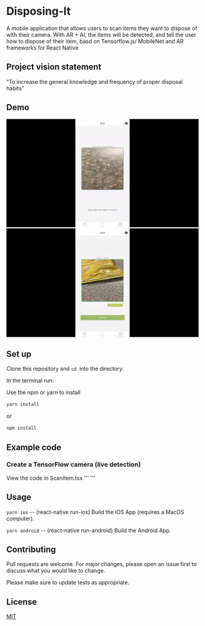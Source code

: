 # Disposing-It
A mobile application that allows users to scan items they want to dispose of with their camera. With AR + AI, the items will be detected, and tell the user how to dispose of their item, basd on Tensorflow.js/ MobileNet and AR frameworks for React Native

## Project vision statement
“To increase the general knowledge and frequency of proper disposal habits”

## Demo

![](https://github.com/longjl1/Disposing-It/blob/main/demo.gif)
![](https://github.com/longjl1/Disposing-It/blob/main/demo_2.gif)

## Set up

Clone this repository and ```cd ```into the directory.

In the terminal run:

Use the npm or yarn to install

```bash
yarn install
```

or

```bash
npm install
```
## Example code
### Create a TensorFlow camera (live detection)
View the code in ScanItem.tsx 
 ''' 
 <TensorCamera 
                      style={styles.camera} 
                      ref={cameraRef}
                      onReady={handleCameraStream}
                      type={Camera.Constants.Type.back}
                      cameraTextureHeight={textureDims.height}
                      cameraTextureWidth={textureDims.width}
                      resizeHeight={200}
                      resizeWidth={152}
                      resizeDepth={3}
                      autorender={true}
                      useCustomShadersToResize = {false}
                /> 
 '''


## Usage

```yarn ios``` -- (react-native run-ios) Build the iOS App (requires a MacOS computer).

```yarn android``` -- (react-native run-android) Build the Android App.
<!-- yarn web -- (expo start:web) Run the website in your browser. -->

## Contributing
Pull requests are welcome. For major changes, please open an issue first to discuss what you would like to change.

Please make sure to update tests as appropriate.

## License
[MIT](https://choosealicense.com/licenses/mit/)
